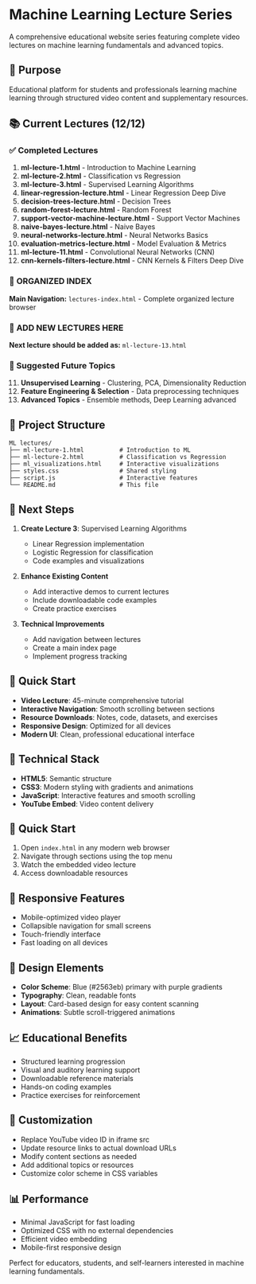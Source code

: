 # Machine Learning Lecture Series

A comprehensive educational website series featuring complete video lectures on machine learning fundamentals and advanced topics.

## 🎯 Purpose

Educational platform for students and professionals learning machine learning through structured video content and supplementary resources.

## 📚 Current Lectures (12/12)

### ✅ Completed Lectures

1. **ml-lecture-1.html** - Introduction to Machine Learning
2. **ml-lecture-2.html** - Classification vs Regression
3. **ml-lecture-3.html** - Supervised Learning Algorithms
4. **linear-regression-lecture.html** - Linear Regression Deep Dive
5. **decision-trees-lecture.html** - Decision Trees
6. **random-forest-lecture.html** - Random Forest
7. **support-vector-machine-lecture.html** - Support Vector Machines
8. **naive-bayes-lecture.html** - Naive Bayes
9. **neural-networks-lecture.html** - Neural Networks Basics
10. **evaluation-metrics-lecture.html** - Model Evaluation & Metrics
11. **ml-lecture-11.html** - Convolutional Neural Networks (CNN)
12. **cnn-kernels-filters-lecture.html** - CNN Kernels & Filters Deep Dive

### 🔗 **ORGANIZED INDEX**
**Main Navigation:** `lectures-index.html` - Complete organized lecture browser

### 📍 **ADD NEW LECTURES HERE** 
**Next lecture should be added as:** `ml-lecture-13.html`

### 🚧 Suggested Future Topics

11. **Unsupervised Learning** - Clustering, PCA, Dimensionality Reduction
12. **Feature Engineering & Selection** - Data preprocessing techniques  
13. **Advanced Topics** - Ensemble methods, Deep Learning advanced

## 📁 Project Structure

```
ML lectures/
├── ml-lecture-1.html          # Introduction to ML
├── ml-lecture-2.html          # Classification vs Regression  
├── ml_visualizations.html     # Interactive visualizations
├── styles.css                 # Shared styling
├── script.js                  # Interactive features
└── README.md                  # This file
```

## 🎯 Next Steps

1. **Create Lecture 3**: Supervised Learning Algorithms

   * Linear Regression implementation
   * Logistic Regression for classification
   * Code examples and visualizations

2. **Enhance Existing Content**

   * Add interactive demos to current lectures
   * Include downloadable code examples
   * Create practice exercises

3. **Technical Improvements**

   * Add navigation between lectures
   * Create a main index page
   * Implement progress tracking

## 🚀 Quick Start

* **Video Lecture**: 45-minute comprehensive tutorial
* **Interactive Navigation**: Smooth scrolling between sections
* **Resource Downloads**: Notes, code, datasets, and exercises
* **Responsive Design**: Optimized for all devices
* **Modern UI**: Clean, professional educational interface

## 🔧 Technical Stack

* **HTML5**: Semantic structure
* **CSS3**: Modern styling with gradients and animations
* **JavaScript**: Interactive features and smooth scrolling
* **YouTube Embed**: Video content delivery

## 🚀 Quick Start

1. Open `index.html` in any modern web browser
2. Navigate through sections using the top menu
3. Watch the embedded video lecture
4. Access downloadable resources

## 📱 Responsive Features

* Mobile-optimized video player
* Collapsible navigation for small screens
* Touch-friendly interface
* Fast loading on all devices

## 🎨 Design Elements

* **Color Scheme**: Blue (#2563eb) primary with purple gradients
* **Typography**: Clean, readable fonts
* **Layout**: Card-based design for easy content scanning
* **Animations**: Subtle scroll-triggered animations

## 📈 Educational Benefits

* Structured learning progression
* Visual and auditory learning support
* Downloadable reference materials
* Hands-on coding examples
* Practice exercises for reinforcement

## 🔧 Customization

* Replace YouTube video ID in iframe src
* Update resource links to actual download URLs
* Modify content sections as needed
* Add additional topics or resources
* Customize color scheme in CSS variables

## 📊 Performance

* Minimal JavaScript for fast loading
* Optimized CSS with no external dependencies
* Efficient video embedding
* Mobile-first responsive design

Perfect for educators, students, and self-learners interested in machine learning fundamentals.
